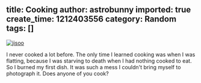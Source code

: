 title: Cooking
author: astrobunny
imported: true
create_time: 1212403556
category: Random
tags: []
---
 [![](wp-uploads/2008/07/jisoo.jpg "jisoo")](/images/wp-uploads/2008/07/jisoo.jpg)  
  
I never cooked a lot before. The only time I learned cooking was when I was flatting, because I was starving to death when I had nothing cooked to eat. So I burned my first dish. It was such a mess I couldn't bring myself to photograph it. Does anyone of you cook?
